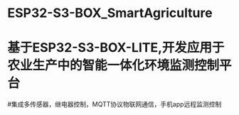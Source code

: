 # ESP32-S3-BOX_SmartAgriculture

# 基于ESP32-S3-BOX-LITE,开发应用于农业生产中的智能一体化环境监测控制平台

#集成多传感器，继电器控制，MQTT协议物联网通信，手机app远程监测控制
